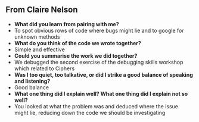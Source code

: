 
## From Claire Nelson
* **What did you learn from pairing with me?**
* To spot obvious rows of code where bugs might lie and to google for unknown methods
* **What do you think of the code we wrote together?**
* Simple and effective
* **Could you summarise the work we did together?**
* We debugged the second exercise of the debugging skills workshop which related to Ciphers
* **Was I too quiet, too talkative, or did I strike a good balance of speaking and listening?**
* Good balance
* **What one thing did I explain well? What one thing did I explain not so well?**
* You looked at what the problem was and deduced where the issue might lie, reducing down the code we should be investigating
